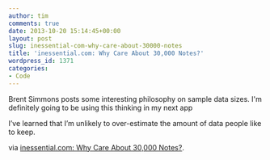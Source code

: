 ```yaml
---
author: tim
comments: true
date: 2013-10-20 15:14:45+00:00
layout: post
slug: inessential-com-why-care-about-30000-notes
title: 'inessential.com: Why Care About 30,000 Notes?'
wordpress_id: 1371
categories:
- Code
---
```


Brent Simmons posts some interesting philosophy on sample data sizes. I'm definitely going to be using this thinking in my next app



I’ve learned that I’m unlikely to over-estimate the amount of data people like to keep.

via [inessential.com: Why Care About 30,000 Notes?](http://inessential.com/2013/10/05/why_care_about_30_000_notes_).
